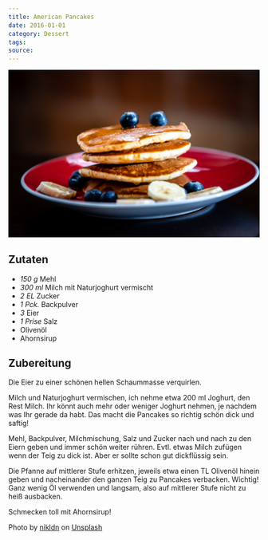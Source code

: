 ```yaml
---
title: American Pancakes
date: 2016-01-01
category: Dessert
tags: 
source: 
---
```


[![American Pancakes](./bild.jpg "Photo by nikldn on unsplash")](https://unsplash.com/photos/c_5yGLxoj3g)


## Zutaten

- *150 g* Mehl
- *300 ml* Milch mit Naturjoghurt vermischt
- *2 EL* Zucker
- *1 Pck.* Backpulver
- *3* Eier
- *1 Prise* Salz
- Olivenöl
- Ahornsirup

## Zubereitung
Die Eier zu einer schönen hellen Schaummasse verquirlen.

Milch und Naturjoghurt vermischen, ich nehme etwa 200 ml Joghurt, den Rest Milch. Ihr könnt auch mehr oder weniger Joghurt nehmen, je nachdem was Ihr gerade da habt. Das macht die Pancakes so richtig schön dick und saftig!

Mehl, Backpulver, Milchmischung, Salz und Zucker nach und nach zu den Eiern geben und immer schön weiter rühren. Evtl. etwas Milch zufügen wenn der Teig zu dick ist. Aber er sollte schon gut dickflüssig sein.

Die Pfanne auf mittlerer Stufe erhitzen, jeweils etwa einen TL Olivenöl hinein geben und nacheinander den ganzen Teig zu Pancakes verbacken. Wichtig! Ganz wenig Öl verwenden und langsam, also auf mittlerer Stufe nicht zu heiß ausbacken.

Schmecken toll mit Ahornsirup!

<span>Photo by <a href="https://unsplash.com/@nikldn?utm_source=unsplash&amp;utm_medium=referral&amp;utm_content=creditCopyText">nikldn</a> on <a href="">Unsplash</a></span>